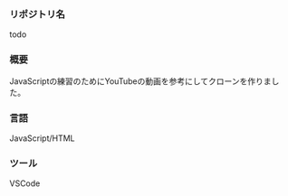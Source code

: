 ### リポジトリ名  
todo

### 概要  
JavaScriptの練習のためにYouTubeの動画を参考にしてクローンを作りました。

### 言語  
JavaScript/HTML

### ツール  
VSCode
